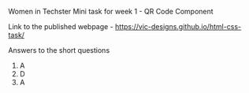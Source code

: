 Women in Techster Mini task for week 1 - QR Code Component

Link to the published webpage - https://vic-designs.github.io/html-css-task/

Answers to the short questions
1. A
2. D
3. A
